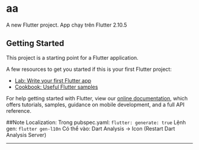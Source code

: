 # aa

A new Flutter project.
App chạy trên Flutter 2.10.5

## Getting Started

This project is a starting point for a Flutter application.

A few resources to get you started if this is your first Flutter project:

- [Lab: Write your first Flutter app](https://flutter.dev/docs/get-started/codelab)
- [Cookbook: Useful Flutter samples](https://flutter.dev/docs/cookbook)

For help getting started with Flutter, view our
[online documentation](https://flutter.dev/docs), which offers tutorials,
samples, guidance on mobile development, and a full API reference.

##Note Localization:
Trong pubspec.yaml:
`
flutter:
generate: true
`
Lệnh gen: `flutter gen-l10n`
Có thể vào: Dart Analysis -> Icon (Restart Dart Analysis Server)

---
